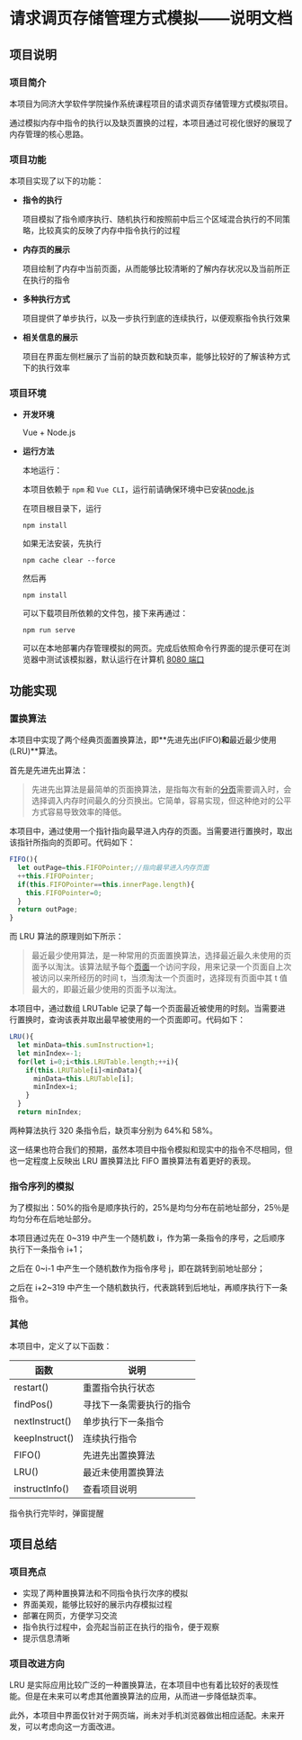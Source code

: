 # 请求调页存储管理方式模拟——说明文档

## 项目说明

### 项目简介

本项目为同济大学软件学院操作系统课程项目的请求调页存储管理方式模拟项目。

通过模拟内存中指令的执行以及缺页置换的过程，本项目通过可视化很好的展现了内存管理的核心思路。

### 项目功能

本项目实现了以下的功能：

- **指令的执行**

  项目模拟了指令顺序执行、随机执行和按照前中后三个区域混合执行的不同策略，比较真实的反映了内存中指令执行的过程

- **内存页的展示**

  项目绘制了内存中当前页面，从而能够比较清晰的了解内存状况以及当前所正在执行的指令

- **多种执行方式**

  项目提供了单步执行，以及一步执行到底的连续执行，以便观察指令执行效果

- **相关信息的展示**

  项目在界面左侧栏展示了当前的缺页数和缺页率，能够比较好的了解该种方式下的执行效率

### 项目环境

- **开发环境**

  Vue + Node.js

- **运行方法**

  本地运行：

  本项目依赖于 `npm` 和 `Vue CLI`，运行前请确保环境中已安装[node.js](https://nodejs.org/en/)

  在项目根目录下，运行

  ```
  npm install
  ```

  如果无法安装，先执行

  ```
  npm cache clear --force
  ```

  然后再

  ```
  npm install
  ```

  可以下载项目所依赖的文件包，接下来再通过：

  ```
  npm run serve
  ```

  可以在本地部署内存管理模拟的网页。完成后依照命令行界面的提示便可在浏览器中测试该模拟器，默认运行在计算机 [8080 端口](http://localhost:8080/)

## 功能实现

### 置换算法

本项目中实现了两个经典页面置换算法，即**先进先出(FIFO)**和**最近最少使用(LRU)**算法。

首先是先进先出算法：

> 先进先出算法是最简单的页面换算法，是指每次有新的[分页](https://baike.baidu.com/item/分页/2888444)需要调入时，会选择调入内存时间最久的分页换出。它简单，容易实现，但这种绝对的公平方式容易导致效率的降低。

本项目中，通过使用一个指针指向最早进入内存的页面。当需要进行置换时，取出该指针所指向的页即可。代码如下：

```javascript
FIFO(){
  let outPage=this.FIFOPointer;//指向最早进入内存页面
  ++this.FIFOPointer;
  if(this.FIFOPointer==this.innerPage.length){
    this.FIFOPointer=0;
  }
  return outPage;
}
```

而 LRU 算法的原理则如下所示：

> 最近最少使用算法，是一种常用的页面置换算法，选择最近最久未使用的页面予以淘汰。该算法赋予每个[页面](https://baike.baidu.com/item/页面/5544813)一个访问字段，用来记录一个页面自上次被访问以来所经历的时间 t，当须淘汰一个页面时，选择现有页面中其 t 值最大的，即最近最少使用的页面予以淘汰。

本项目中，通过数组 LRUTable 记录了每一个页面最近被使用的时刻。当需要进行置换时，查询该表并取出最早被使用的一个页面即可。代码如下：

```javascript
LRU(){
  let minData=this.sumInstruction+1;
  let minIndex=-1;
  for(let i=0;i<this.LRUTable.length;++i){
    if(this.LRUTable[i]<minData){
      minData=this.LRUTable[i];
      minIndex=i;
    }
  }
  return minIndex;
```

两种算法执行 320 条指令后，缺页率分别为 64%和 58%。

这一结果也符合我们的预期，虽然本项目中指令模拟和现实中的指令不尽相同，但也一定程度上反映出 LRU 置换算法比 FIFO 置换算法有着更好的表现。

### 指令序列的模拟

为了模拟出：50%的指令是顺序执行的，25%是均匀分布在前地址部分，25％是均匀分布在后地址部分。

本项目通过先在 0~319 中产生一个随机数 i，作为第一条指令的序号，之后顺序执行下一条指令 i+1；

之后在 0~i-1 中产生一个随机数作为指令序号 j，即在跳转到前地址部分；

之后在 i+2~319 中产生一个随机数执行，代表跳转到后地址，再顺序执行下一条指令。

### 其他

本项目中，定义了以下函数：

| 函数           | 说明                     |
| -------------- | ------------------------ |
| restart()      | 重置指令执行状态         |
| findPos()      | 寻找下一条需要执行的指令 |
| nextInstruct() | 单步执行下一条指令       |
| keepInstruct() | 连续执行指令             |
| FIFO()         | 先进先出置换算法         |
| LRU()          | 最近未使用置换算法       |
| instructInfo() | 查看项目说明             |

指令执行完毕时，弹窗提醒

## 项目总结

### 项目亮点

- 实现了两种置换算法和不同指令执行次序的模拟
- 界面美观，能够比较好的展示内存模拟过程
- 部署在网页，方便学习交流
- 指令执行过程中，会亮起当前正在执行的指令，便于观察
- 提示信息清晰

### 项目改进方向

LRU 是实际应用比较广泛的一种置换算法，在本项目中也有着比较好的表现性能。但是在未来可以考虑其他置换算法的应用，从而进一步降低缺页率。

此外，本项目中界面仅针对于网页端，尚未对手机浏览器做出相应适配。未来开发，可以考虑向这一方面改进。
